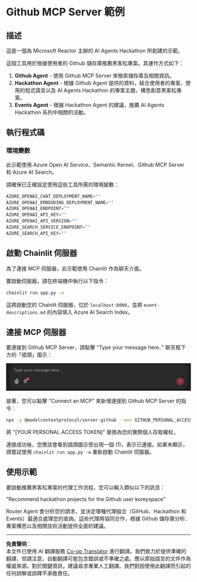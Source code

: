 <!--
CO_OP_TRANSLATOR_METADATA:
{
  "original_hash": "9bf0395cbc541ce8db2a9699c8678dfc",
  "translation_date": "2025-08-29T13:30:28+00:00",
  "source_file": "11-agentic-protocols/code_samples/github-mcp/README.md",
  "language_code": "mo"
}
-->
# Github MCP Server 範例

## 描述

這是一個為 Microsoft Reactor 主辦的 AI Agents Hackathon 所創建的示範。

這個工具用於根據使用者的 Github 儲存庫推薦黑客松專案。其運作方式如下：

1. **Github Agent** - 使用 Github MCP Server 來檢索儲存庫及相關資訊。
2. **Hackathon Agent** - 根據 Github Agent 提供的資料，結合使用者的專案、使用的程式語言以及 AI Agents Hackathon 的專案主題，構思創意黑客松專案。
3. **Events Agent** - 根據 Hackathon Agent 的建議，推薦 AI Agents Hackathon 系列中相關的活動。

## 執行程式碼

### 環境變數

此示範使用 Azure Open AI Service、Semantic Kernel、Github MCP Server 和 Azure AI Search。

請確保已正確設定使用這些工具所需的環境變數：

```python
AZURE_OPENAI_CHAT_DEPLOYMENT_NAME=""
AZURE_OPENAI_EMBEDDING_DEPLOYMENT_NAME=""
AZURE_OPENAI_ENDPOINT=""
AZURE_OPENAI_API_KEY=""
AZURE_OPENAI_API_VERSION=""
AZURE_SEARCH_SERVICE_ENDPOINT=""
AZURE_SEARCH_API_KEY=""
``` 

## 啟動 Chainlit 伺服器

為了連接 MCP 伺服器，此示範使用 Chainlit 作為聊天介面。

要啟動伺服器，請在終端機中執行以下指令：

```bash
chainlit run app.py -w
```

這將啟動您的 Chainlit 伺服器，位於 `localhost:8000`，並將 `event-descriptions.md` 的內容填入 Azure AI Search Index。

## 連接 MCP 伺服器

要連接到 Github MCP Server，請點擊 "Type your message here.." 聊天框下方的「插頭」圖示：

![MCP Connect](../../../../../translated_images/mcp-chainlit-1.7ed66d648e3cfb28f1ea5f320b91e4404df4a24a0f236ce3de999666621f1cfc.mo.png)

接著，您可以點擊 "Connect an MCP" 來新增連接到 Github MCP Server 的指令：

```bash
npx -y @modelcontextprotocol/server-github --env GITHUB_PERSONAL_ACCESS_TOKEN=[YOUR PERSONAL ACCESS TOKEN]
```

將 "[YOUR PERSONAL ACCESS TOKEN]" 替換為您的實際個人存取權杖。

連接成功後，您應該會看到插頭圖示旁出現一個 (1)，表示已連接。如果未顯示，請嘗試使用 `chainlit run app.py -w` 重新啟動 Chainlit 伺服器。

## 使用示範

要啟動推薦黑客松專案的代理工作流程，您可以輸入類似以下的訊息：

"Recommend hackathon projects for the Github user koreyspace"

Router Agent 會分析您的請求，並決定哪種代理組合（GitHub、Hackathon 和 Events）最適合處理您的查詢。這些代理將協同合作，根據 Github 儲存庫分析、專案構思以及相關技術活動提供全面的建議。

---

**免責聲明**：  
本文件已使用 AI 翻譯服務 [Co-op Translator](https://github.com/Azure/co-op-translator) 進行翻譯。我們致力於提供準確的翻譯，但請注意，自動翻譯可能包含錯誤或不準確之處。應以原始語言的文件作為權威來源。對於關鍵資訊，建議尋求專業人工翻譯。我們對因使用此翻譯而引起的任何誤解或誤釋不承擔責任。  